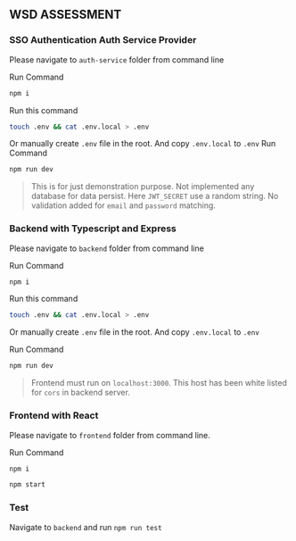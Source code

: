 ## WSD ASSESSMENT

### SSO Authentication Auth Service Provider

Please navigate to `auth-service` folder from command line

Run Command

```sh
npm i
```

Run this command

```sh
touch .env && cat .env.local > .env
```

Or manually create `.env` file in the root. And copy `.env.local` to `.env`
Run Command

```sh
npm run dev
```

> This is for just demonstration purpose.
> Not implemented any database for data persist.
> Here `JWT_SECRET` use a random string.
> No validation added for `email` and `password` matching.

### Backend with Typescript and Express

Please navigate to `backend` folder from command line

Run Command

```sh
npm i
```

Run this command

```sh
touch .env && cat .env.local > .env
```

Or manually create `.env` file in the root. And copy `.env.local` to `.env`

Run Command

```sh
npm run dev
```

> Frontend must run on `localhost:3000`.
> This host has been white listed for `cors` in backend server.

### Frontend with React

Please navigate to `frontend` folder from command line.

Run Command

```sh
npm i
```

```sh
npm start
```

### Test

Navigate to `backend` and run `npm run test`
